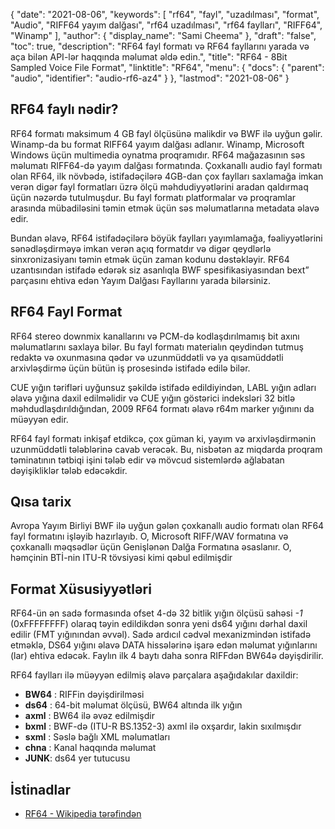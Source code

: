 {
  "date": "2021-08-06",
  "keywords": [
"rf64",
"fayl",
"uzadılması",
"format",
"Audio",
"RIFF64 yayım dalğası",
"rf64 uzadılması",
"rf64 faylları",
"RIFF64",
"Winamp"
],
  "author": {
    "display_name": "Sami Cheema"
},
  "draft": "false",
  "toc": true,
  "description": "RF64 fayl formatı və RF64 fayllarını yarada və aça bilən API-lər haqqında məlumat əldə edin.",
  "title": "RF64 - 8Bit Sampled Voice File Format",
  "linktitle": "RF64",
  "menu": {
    "docs": {
      "parent": "audio",
      "identifier": "audio-rf6-az4"
}
},
  "lastmod": "2021-08-06"
}

## RF64 faylı nədir? ##

RF64 formatı maksimum 4 GB fayl ölçüsünə malikdir və BWF ilə uyğun gəlir. Winamp-da bu format RIFF64 yayım dalğası adlanır. Winamp, Microsoft Windows üçün multimedia oynatma proqramıdır. RF64 mağazasının səs məlumatı RIFF64-də yayım dalğası formatında. Çoxkanallı audio fayl formatı olan RF64, ilk növbədə, istifadəçilərə 4GB-dan çox faylları saxlamağa imkan verən digər fayl formatları üzrə ölçü məhdudiyyətlərini aradan qaldırmaq üçün nəzərdə tutulmuşdur. Bu fayl formatı platformalar və proqramlar arasında mübadiləsini təmin etmək üçün səs məlumatlarına metadata əlavə edir.

Bundan əlavə, RF64 istifadəçilərə böyük faylları yayımlamağa, fəaliyyətlərini sənədləşdirməyə imkan verən açıq formatdır və digər qeydlərlə sinxronizasiyanı təmin etmək üçün zaman kodunu dəstəkləyir. RF64 uzantısından istifadə edərək siz asanlıqla BWF spesifikasiyasından bext” parçasını ehtiva edən Yayım Dalğası Fayllarını yarada bilərsiniz.


## RF64 Fayl Format ##

RF64 stereo downmix kanallarını və PCM-də kodlaşdırılmamış bit axını məlumatlarını saxlaya bilər. Bu fayl formatı materialın qeydindən tutmuş redaktə və oxunmasına qədər və uzunmüddətli və ya qısamüddətli arxivləşdirmə üçün bütün iş prosesində istifadə edilə bilər.

CUE yığın tərifləri uyğunsuz şəkildə istifadə edildiyindən, LABL yığın adları əlavə yığına daxil edilməlidir və CUE yığın göstərici indeksləri 32 bitlə məhdudlaşdırıldığından, 2009 RF64 formatı əlavə r64m marker yığınını da müəyyən edir.

RF64 fayl formatı inkişaf etdikcə, çox güman ki, yayım və arxivləşdirmənin uzunmüddətli tələblərinə cavab verəcək. Bu, nisbətən az miqdarda proqram təminatının tətbiqi işini tələb edir və mövcud sistemlərdə ağlabatan dəyişikliklər tələb edəcəkdir.

## Qısa tarix ##

Avropa Yayım Birliyi BWF ilə uyğun gələn çoxkanallı audio formatı olan RF64 fayl formatını işləyib hazırlayıb. O, Microsoft RIFF/WAV formatına və çoxkanallı məqsədlər üçün Genişlənən Dalğa Formatına əsaslanır. O, həmçinin BTİ-nin ITU-R tövsiyəsi kimi qəbul edilmişdir


## Format Xüsusiyyətləri ##

RF64-ün ən sadə formasında ofset 4-də 32 bitlik yığın ölçüsü sahəsi *-1* (0xFFFFFFFF) olaraq təyin edildikdən sonra yeni ds64 yığını dərhal daxil edilir (FMT yığınından əvvəl). Sadə ardıcıl cədvəl mexanizmindən istifadə etməklə, DS64 yığını əlavə DATA hissələrinə işarə edən məlumat yığınlarını (lar) ehtiva edəcək. Faylın ilk 4 baytı daha sonra RIFFdən BW64ə dəyişdirilir.

RF64 faylları ilə müəyyən edilmiş əlavə parçalara aşağıdakılar daxildir:

- **BW64** : RIFFin dəyişdirilməsi
- **ds64** : 64-bit məlumat ölçüsü, BW64 altında ilk yığın
- **axml** : BW64 ilə əvəz edilmişdir
- **bxml** : BWF-də (ITU-R BS.1352-3) axml ilə oxşardır, lakin sıxılmışdır
- **sxml** : Səslə bağlı XML məlumatları
- **chna** : Kanal haqqında məlumat
- **JUNK**: ds64 yer tutucusu

## İstinadlar ##

* [RF64 - Wikipedia tərəfindən](https://en.wikipedia.org/wiki/RF64)


